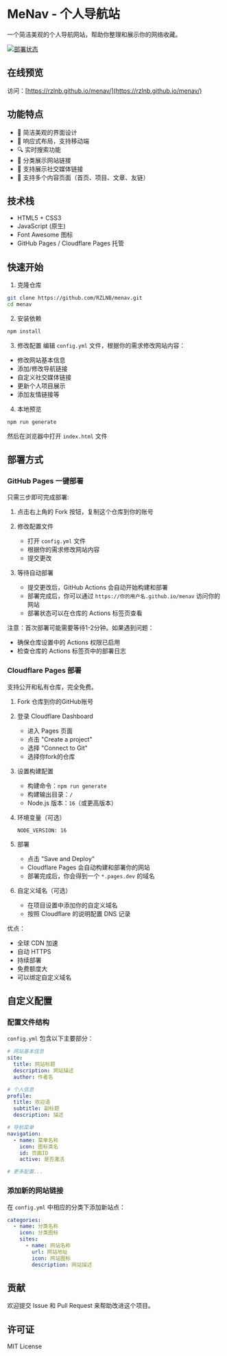 # MeNav - 个人导航站

一个简洁美观的个人导航网站，帮助你整理和展示你的网络收藏。

[![部署状态](https://github.com/RZLNB/menav/actions/workflows/deploy.yml/badge.svg)](https://github.com/RZLNB/menav/actions/workflows/deploy.yml)

## 在线预览

访问：[https://rzlnb.github.io/menav/](https://rzlnb.github.io/menav/)

## 功能特点

- 🎨 简洁美观的界面设计
- 📱 响应式布局，支持移动端
- 🔍 实时搜索功能
- 🎯 分类展示网站链接
- 👥 支持展示社交媒体链接
- 📝 支持多个内容页面（首页、项目、文章、友链）

## 技术栈

- HTML5 + CSS3
- JavaScript (原生)
- Font Awesome 图标
- GitHub Pages / Cloudflare Pages 托管

## 快速开始

1. 克隆仓库
```bash
git clone https://github.com/RZLNB/menav.git
cd menav
```

2. 安装依赖
```bash
npm install
```

3. 修改配置
编辑 `config.yml` 文件，根据你的需求修改网站内容：
- 修改网站基本信息
- 添加/修改导航链接
- 自定义社交媒体链接
- 更新个人项目展示
- 添加友情链接等

4. 本地预览
```bash
npm run generate
```
然后在浏览器中打开 `index.html` 文件

## 部署方式

### GitHub Pages 一键部署

只需三步即可完成部署:

1. 点击右上角的 Fork 按钮，复制这个仓库到你的账号

2. 修改配置文件
   - 打开 `config.yml` 文件
   - 根据你的需求修改网站内容
   - 提交更改

3. 等待自动部署
   - 提交更改后，GitHub Actions 会自动开始构建和部署
   - 部署完成后，你可以通过 `https://你的用户名.github.io/menav` 访问你的网站
   - 部署状态可以在仓库的 Actions 标签页查看

注意：首次部署可能需要等待1-2分钟。如果遇到问题：
- 确保仓库设置中的 Actions 权限已启用
- 检查仓库的 Actions 标签页中的部署日志

### Cloudflare Pages 部署

支持公开和私有仓库，完全免费。

1. Fork 仓库到你的GitHub账号

2. 登录 Cloudflare Dashboard
   - 进入 Pages 页面
   - 点击 "Create a project"
   - 选择 "Connect to Git"
   - 选择你fork的仓库

3. 设置构建配置
   - 构建命令：`npm run generate`
   - 构建输出目录：`/`
   - Node.js 版本：`16`（或更高版本）

4. 环境变量（可选）
   ```
   NODE_VERSION: 16
   ```

5. 部署
   - 点击 "Save and Deploy"
   - Cloudflare Pages 会自动构建和部署你的网站
   - 部署完成后，你会得到一个 `*.pages.dev` 的域名

6. 自定义域名（可选）
   - 在项目设置中添加你的自定义域名
   - 按照 Cloudflare 的说明配置 DNS 记录

优点：
- 全球 CDN 加速
- 自动 HTTPS
- 持续部署
- 免费额度大
- 可以绑定自定义域名

## 自定义配置

### 配置文件结构

`config.yml` 包含以下主要部分：

```yaml
# 网站基本信息
site:
  title: 网站标题
  description: 网站描述
  author: 作者名

# 个人信息
profile:
  title: 欢迎语
  subtitle: 副标题
  description: 描述

# 导航菜单
navigation:
  - name: 菜单名称
    icon: 图标类名
    id: 页面ID
    active: 是否激活

# 更多配置...
```

### 添加新的网站链接

在 `config.yml` 中相应的分类下添加新站点：

```yaml
categories:
  - name: 分类名称
    icon: 分类图标
    sites:
      - name: 网站名称
        url: 网站地址
        icon: 网站图标
        description: 网站描述
```

## 贡献

欢迎提交 Issue 和 Pull Request 来帮助改进这个项目。

## 许可证

MIT License 